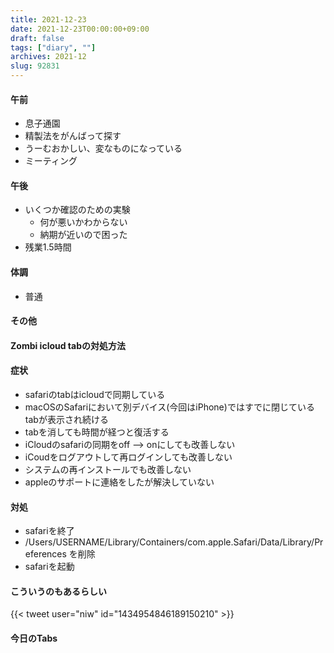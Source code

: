 ```yaml
---
title: 2021-12-23
date: 2021-12-23T00:00:00+09:00
draft: false
tags: ["diary", ""]
archives: 2021-12
slug: 92831
---
```

#### 午前
- 息子通園
- 精製法をがんばって探す
- うーむおかしい、変なものになっている
- ミーティング
#### 午後
- いくつか確認のための実験
  - 何が悪いかわからない
  - 納期が近いので困った
- 残業1.5時間
#### 体調
- 普通
#### その他
#### Zombi icloud tabの対処方法
#### 症状
- safariのtabはicloudで同期している
- macOSのSafariにおいて別デバイス(今回はiPhone)ではすでに閉じているtabが表示され続ける
- tabを消しても時間が経つと復活する
- iCloudのsafariの同期をoff --> onにしても改善しない
- iCoudをログアウトして再ログインしても改善しない
- システムの再インストールでも改善しない
- appleのサポートに連絡をしたが解決していない
#### 対処
- safariを終了
- /Users/USERNAME/Library/Containers/com.apple.Safari/Data/Library/Preferences を削除
- safariを起動
#### こういうのもあるらしい
{{< tweet user="niw" id="1434954846189150210" >}}
#### 今日のTabs
